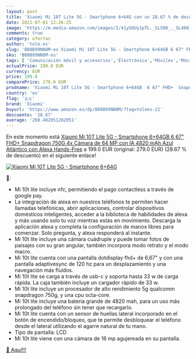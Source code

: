 ```yaml
---
layout: post
title: 'Xiaomi Mi 10T Lite 5G - Smartphone 6+64G con un 28.67 % de descuento'
date: 2021-07-01 12:26:25
image: 'https://m.media-amazon.com/images/I/41yGUUy1pTL._SL500_._SL400_.jpg'
comments: true
category: ofertas
author: 'tole.es'
slug: 'B08B99NN8M-es Xiaomi Mi 10T Lite 5G - Smartphone 6+64GB 6 67" FHD+...'
sku: 'B08B99NN8M-es'
tags: [ 'Comunicación móvil y accesorios','Electrónica','Móviles','Móviles y smartphones libres','alexa','xiaomi', ]
actualPrice: 199.0 EUR
currency: EUR
price: 199.0
comparePrice: 279.0 EUR
prodname: 'Xiaomi Mi 10T Lite 5G - Smartphone 6+64GB  6 67" FHD+  Snapdragon 750G  4x Cámara de 64 MP con IA  4820 mAh  Azul Atlántico  con Alexa Hands-Free'
country: 'es'
flag: '🇪🇸'
brand: 'Xiaomi'
buyurl: 'https://www.amazon.es/dp/B08B99NN8M/?tag=tolees-21'
descuento: '28.67'
average: '260.482051282051'
---
```


En este momento está [Xiaomi Mi 10T Lite 5G - Smartphone 6+64GB  6 67" FHD+  Snapdragon 750G  4x Cámara de 64 MP con IA  4820 mAh  Azul Atlántico  con Alexa Hands-Free](https://www.amazon.es/dp/B08B99NN8M/?tag=tolees-21) a 199.0 EUR (original: 279.0 EUR) (28.67 %  de descuento) en el siguiente enlace!

[![Xiaomi Mi 10T Lite 5G - Smartphone 6+64G](https://m.media-amazon.com/images/I/41yGUUy1pTL._SL500_._SL400_.jpg)](https://www.amazon.es/dp/B08B99NN8M/?tag=tolees-21)

🔎:

- Mi 10t lite incluye nfc, permitiendo el pago contactless a través de google pay.
- La integración de alexa en nuestros teléfonos te permiten hacer llamadas telefónicas, abrir aplicaciones, controlar dispositivos domésticos inteligentes, acceder a la biblioteca de habilidades de alexa y más usando solo tu voz mientras estás en movimiento. Descarga la aplicación alexa y completa la configuración de manos libres para comenzar. Solo pregunta, y alexa responderá al instante.
- Mi 10t lite incluye una cámara cuádruple y puede tomar fotos de paisajes con su gran angular, también incorpora modo retrato y el modo macro.
- Mi 10t lite cuenta con una pantalla dotdisplay fhd+ de 6,67" y con una pantalla adaptivesync de 120 hz para un desplazamiento y una navegación más fluidos.
- Mi 10t lite se carga a través de usb-c y soporta hasta 33 w de carga rápida. La caja también incluye un cargador rápido de 33 w.
- Mi 10t lite incluye un procesador de alto rendimiento 5g qualcomm snapdragon 750g, y una cpu octa-core.
- Mi 10t lite incluye una batería grande de 4820 mah, para un uso más prolongado del teléfono sin tener que recargarlo.
- Mi 10t lite cuenta con un sensor de huellas lateral incorporado en el botón de encendido/bloqueo, que te permite desbloquear el teléfono desde el lateral utilizando el agarre natural de tu mano.
- Tipo de pantalla: LCD
- Mi 10t lite viene con una cámara de 16 mp agujereada en su pantalla.

[🛒 Aquí!!!](https://www.amazon.es/dp/B08B99NN8M/?tag=tolees-21)
